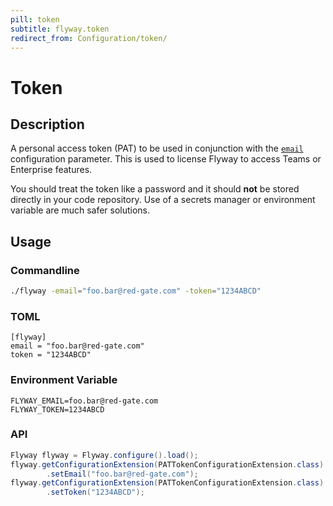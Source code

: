 ```yaml
---
pill: token
subtitle: flyway.token
redirect_from: Configuration/token/
---
```


# Token

## Description

A personal access token (PAT) to be used in conjunction with the [`email`](configuration/parameters/flyway/email)
configuration parameter. This is used to license Flyway to access Teams or Enterprise features.

You should treat the token like a password and it should **not** be stored directly in your code repository. Use of a secrets manager or environment variable are much safer solutions.

## Usage

### Commandline
```bash
./flyway -email="foo.bar@red-gate.com" -token="1234ABCD"
```

### TOML
```properties
[flyway]
email = "foo.bar@red-gate.com"
token = "1234ABCD"
```

### Environment Variable
```properties
FLYWAY_EMAIL=foo.bar@red-gate.com
FLYWAY_TOKEN=1234ABCD
```

### API
```java
Flyway flyway = Flyway.configure().load();
flyway.getConfigurationExtension(PATTokenConfigurationExtension.class)
        .setEmail("foo.bar@red-gate.com");
flyway.getConfigurationExtension(PATTokenConfigurationExtension.class)
        .setToken("1234ABCD");  
```
